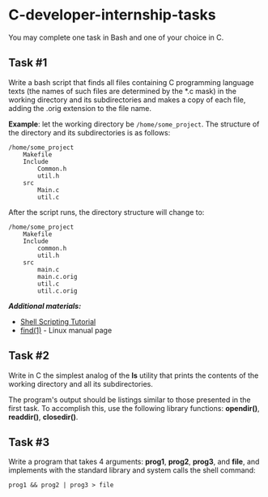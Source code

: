 # C-developer-internship-tasks

You may complete one task in Bash and one of your choice in C.

## Task #1				
Write a bash script that finds all files containing C programming language texts (the names of such files are determined by the *.c mask) in the working directory and its subdirectories and makes a copy of each file, adding the .orig extension to the file name.


**Example**: let the working directory be `/home/some_project`. The structure of the directory and its subdirectories is as follows:


```
/home/some_project 
    Makefile				
    Include
        Common.h
        util.h
    src			
        Main.c
        util.c
```

After the script runs, the directory structure will change to:

```
/home/some_project
    Makefile
    Include
        common.h
        util.h
    src
        main.c
        main.c.orig
        util.c
        util.c.orig
```

_**Additional materials:**_
* [Shell Scripting Tutorial](https://www.tutorialspoint.com/unix/shell_scripting.htm)
* [find(1)](https://man7.org/linux/man-pages/man1/find.1.html) - Linux manual page


## Task #2					
Write in C the simplest analog of the **ls** utility that prints the contents of the working directory and all its subdirectories. 

The program's output should be listings similar to those presented in the first task. To accomplish this, use the following library functions: **opendir()**, **readdir()**, **closedir()**.


## Task #3
Write a program that takes 4 arguments: **prog1**, **prog2**, **prog3**, and **file**, and implements with the standard library and system calls the shell command: 

`prog1 && prog2 | prog3 > file`
